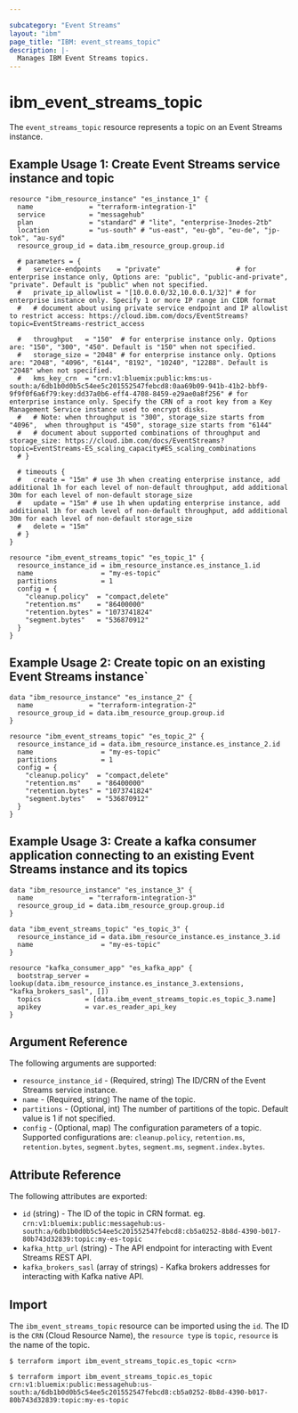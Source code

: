 ```yaml
---

subcategory: "Event Streams"
layout: "ibm"
page_title: "IBM: event_streams_topic"
description: |-
  Manages IBM Event Streams topics.
---
```


# ibm_event_streams_topic

The `event_streams_topic` resource represents a topic on an Event Streams instance.

## Example Usage 1: Create Event Streams service instance and topic
```hcl
resource "ibm_resource_instance" "es_instance_1" {
  name              = "terraform-integration-1"
  service           = "messagehub"
  plan              = "standard" # "lite", "enterprise-3nodes-2tb"
  location          = "us-south" # "us-east", "eu-gb", "eu-de", "jp-tok", "au-syd"
  resource_group_id = data.ibm_resource_group.group.id

  # parameters = {
  #   service-endpoints    = "private"                   # for enterprise instance only, Options are: "public", "public-and-private", "private". Default is "public" when not specified.
  #   private_ip_allowlist = "[10.0.0.0/32,10.0.0.1/32]" # for enterprise instance only. Specify 1 or more IP range in CIDR format
  #   # document about using private service endpoint and IP allowlist to restrict access: https://cloud.ibm.com/docs/EventStreams?topic=EventStreams-restrict_access

  #   throughput   = "150"  # for enterprise instance only. Options are: "150", "300", "450". Default is "150" when not specified.
  #   storage_size = "2048" # for enterprise instance only. Options are: "2048", "4096", "6144", "8192", "10240", "12288". Default is "2048" when not specified.
  #   kms_key_crn  = "crn:v1:bluemix:public:kms:us-south:a/6db1b0d0b5c54ee5c201552547febcd8:0aa69b09-941b-41b2-bbf9-9f9f0f6a6f79:key:dd37a0b6-eff4-4708-8459-e29ae0a8f256" # for enterprise instance only. Specify the CRN of a root key from a Key Management Service instance used to encrypt disks.
  #   # Note: when throughput is "300", storage_size starts from "4096",  when throughput is "450", storage_size starts from "6144"
  #   # document about supported combinations of throughput and storage_size: https://cloud.ibm.com/docs/EventStreams?topic=EventStreams-ES_scaling_capacity#ES_scaling_combinations
  # }

  # timeouts {
  #   create = "15m" # use 3h when creating enterprise instance, add additional 1h for each level of non-default throughput, add additional 30m for each level of non-default storage_size
  #   update = "15m" # use 1h when updating enterprise instance, add additional 1h for each level of non-default throughput, add additional 30m for each level of non-default storage_size
  #   delete = "15m"
  # }
}

resource "ibm_event_streams_topic" "es_topic_1" {
  resource_instance_id = ibm_resource_instance.es_instance_1.id
  name                 = "my-es-topic"
  partitions           = 1
  config = {
    "cleanup.policy"  = "compact,delete"
    "retention.ms"    = "86400000"
    "retention.bytes" = "1073741824"
    "segment.bytes"   = "536870912"
  }
}
```

## Example Usage 2: Create topic on an existing Event Streams instance`
```hcl
data "ibm_resource_instance" "es_instance_2" {
  name              = "terraform-integration-2"
  resource_group_id = data.ibm_resource_group.group.id
}

resource "ibm_event_streams_topic" "es_topic_2" {
  resource_instance_id = data.ibm_resource_instance.es_instance_2.id
  name                 = "my-es-topic"
  partitions           = 1
  config = {
    "cleanup.policy"  = "compact,delete"
    "retention.ms"    = "86400000"
    "retention.bytes" = "1073741824"
    "segment.bytes"   = "536870912"
  }
}
```

## Example Usage 3: Create a kafka consumer application connecting to an existing Event Streams instance and its topics
```hcl
data "ibm_resource_instance" "es_instance_3" {
  name              = "terraform-integration-3"
  resource_group_id = data.ibm_resource_group.group.id
}

data "ibm_event_streams_topic" "es_topic_3" {
  resource_instance_id = data.ibm_resource_instance.es_instance_3.id
  name                 = "my-es-topic"
}

resource "kafka_consumer_app" "es_kafka_app" {
  bootstrap_server = lookup(data.ibm_resource_instance.es_instance_3.extensions, "kafka_brokers_sasl", [])
  topics           = [data.ibm_event_streams_topic.es_topic_3.name]
  apikey           = var.es_reader_api_key
}
```

## Argument Reference

The following arguments are supported:

- `resource_instance_id` - (Required, string) The ID/CRN of the Event Streams service instance.
- `name` - (Required, string) The name of the topic.
- `partitions` - (Optional, int) The number of partitions of the topic. Default value is 1 if not specified.
- `config` - (Optional, map) The configuration parameters of a topic. Supported configurations are: `cleanup.policy`, `retention.ms`, `retention.bytes`, `segment.bytes`, `segment.ms`, `segment.index.bytes`.

## Attribute Reference

The following attributes are exported:

- `id` (string) - The ID of the topic in CRN format. eg. `crn:v1:bluemix:public:messagehub:us-south:a/6db1b0d0b5c54ee5c201552547febcd8:cb5a0252-8b8d-4390-b017-80b743d32839:topic:my-es-topic`
- `kafka_http_url` (string) - The API endpoint for interacting with Event Streams REST API.
- `kafka_brokers_sasl` (array of strings) - Kafka brokers addresses for interacting with Kafka native API.


## Import

The `ibm_event_streams_topic` resource can be imported using the `id`. The ID is the `CRN` (Cloud Resource Name), the `resource type` is `topic`, `resource` is the name of the topic.

```
$ terraform import ibm_event_streams_topic.es_topic <crn>

$ terraform import ibm_event_streams_topic.es_topic crn:v1:bluemix:public:messagehub:us-south:a/6db1b0d0b5c54ee5c201552547febcd8:cb5a0252-8b8d-4390-b017-80b743d32839:topic:my-es-topic
```
